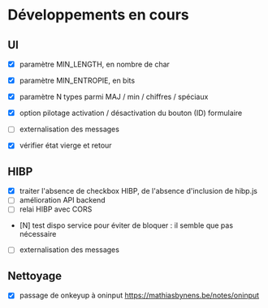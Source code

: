 # Développements en cours

## UI

- [X] paramètre MIN_LENGTH, en nombre de char
- [X] paramètre MIN_ENTROPIE, en bits
- [X] paramètre N types parmi MAJ / min / chiffres / spéciaux
- [X] option pilotage activation / désactivation du bouton (ID) formulaire 
- [ ] externalisation des messages
- [X] vérifier état vierge et retour


## HIBP

- [X] traiter l'absence de checkbox HIBP, de l'absence d'inclusion de hibp.js
- [ ] amélioration API backend
- [ ] relai HIBP avec CORS
- [N] test dispo service pour éviter de bloquer : il semble que pas nécessaire
- [ ] externalisation des messages

## Nettoyage

- [X] passage de onkeyup à oninput https://mathiasbynens.be/notes/oninput

